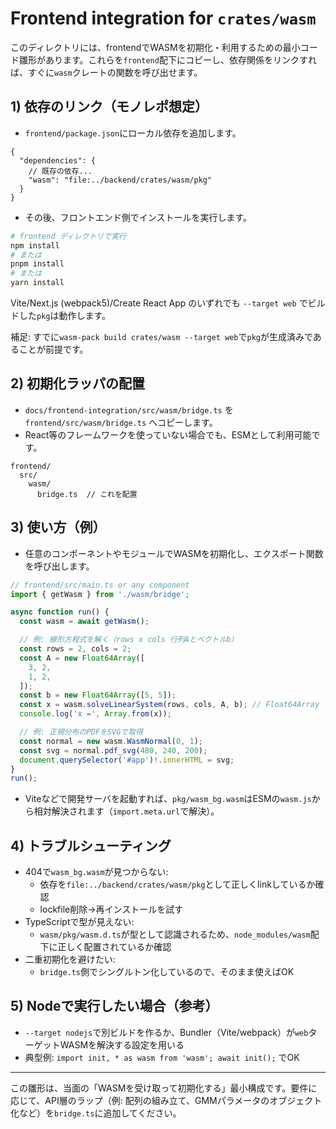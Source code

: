 # Frontend integration for `crates/wasm`

このディレクトリには、frontendでWASMを初期化・利用するための最小コード雛形があります。これらを`frontend`配下にコピーし、依存関係をリンクすれば、すぐに`wasm`クレートの関数を呼び出せます。

## 1) 依存のリンク（モノレポ想定）
- `frontend/package.json`にローカル依存を追加します。

```jsonc
{
  "dependencies": {
    // 既存の依存...
    "wasm": "file:../backend/crates/wasm/pkg"
  }
}
```

- その後、フロントエンド側でインストールを実行します。

```bash
# frontend ディレクトリで実行
npm install
# または
pnpm install
# または
yarn install
```

Vite/Next.js (webpack5)/Create React App のいずれでも `--target web` でビルドした`pkg`は動作します。

補足: すでに`wasm-pack build crates/wasm --target web`で`pkg`が生成済みであることが前提です。

## 2) 初期化ラッパの配置
- `docs/frontend-integration/src/wasm/bridge.ts` を `frontend/src/wasm/bridge.ts` へコピーします。
- React等のフレームワークを使っていない場合でも、ESMとして利用可能です。

```
frontend/
  src/
    wasm/
      bridge.ts  // これを配置
```

## 3) 使い方（例）
- 任意のコンポーネントやモジュールでWASMを初期化し、エクスポート関数を呼び出します。

```ts
// frontend/src/main.ts or any component
import { getWasm } from './wasm/bridge';

async function run() {
  const wasm = await getWasm();

  // 例: 線形方程式を解く（rows x cols 行列Aとベクトルb）
  const rows = 2, cols = 2;
  const A = new Float64Array([
    3, 2,
    1, 2,
  ]);
  const b = new Float64Array([5, 5]);
  const x = wasm.solveLinearSystem(rows, cols, A, b); // Float64Array
  console.log('x =', Array.from(x));

  // 例: 正規分布のPDFをSVGで取得
  const normal = new wasm.WasmNormal(0, 1);
  const svg = normal.pdf_svg(480, 240, 200);
  document.querySelector('#app')!.innerHTML = svg;
}
run();
```

- Viteなどで開発サーバを起動すれば、`pkg/wasm_bg.wasm`はESMの`wasm.js`から相対解決されます（`import.meta.url`で解決）。

## 4) トラブルシューティング
- 404で`wasm_bg.wasm`が見つからない:
  - 依存を`file:../backend/crates/wasm/pkg`として正しくlinkしているか確認
  - lockfile削除→再インストールを試す
- TypeScriptで型が見えない:
  - `wasm/pkg/wasm.d.ts`が型として認識されるため、`node_modules/wasm`配下に正しく配置されているか確認
- 二重初期化を避けたい:
  - `bridge.ts`側でシングルトン化しているので、そのまま使えばOK

## 5) Nodeで実行したい場合（参考）
- `--target nodejs`で別ビルドを作るか、Bundler（Vite/webpack）が`web`ターゲットWASMを解決する設定を用いる
- 典型例: `import init, * as wasm from 'wasm'; await init();` でOK

---

この雛形は、当面の「WASMを受け取って初期化する」最小構成です。要件に応じて、API層のラップ（例: 配列の組み立て、GMMパラメータのオブジェクト化など）を`bridge.ts`に追加してください。
